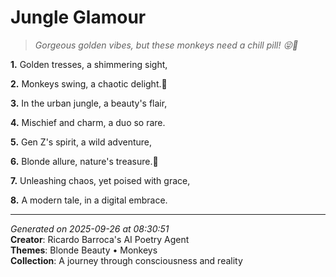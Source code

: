 # Jungle Glamour

> *Gorgeous golden vibes, but these monkeys need a chill pill! 😝🐒*

**1.** Golden tresses, a shimmering sight,


**2.** Monkeys swing, a chaotic delight.🐒


**3.** In the urban jungle, a beauty's flair,


**4.** Mischief and charm, a duo so rare.


**5.** Gen Z's spirit, a wild adventure,


**6.** Blonde allure, nature's treasure.🌴


**7.** Unleashing chaos, yet poised with grace,


**8.** A modern tale, in a digital embrace.



---

*Generated on 2025-09-26 at 08:30:51*  
**Creator**: Ricardo Barroca's AI Poetry Agent  
**Themes**: Blonde Beauty • Monkeys  
**Collection**: A journey through consciousness and reality